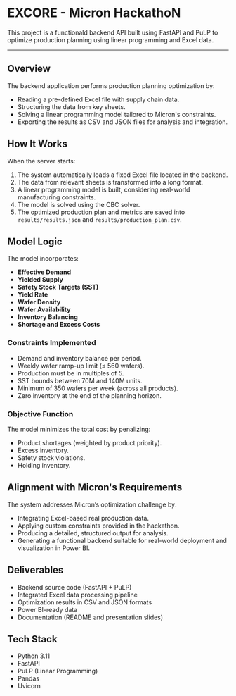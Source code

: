 # EXCORE - Micron HackathoN

This project is a functionald backend API built using FastAPI and PuLP to optimize production planning using linear programming and Excel data.

---

## Overview

The backend application performs production planning optimization by:

* Reading a pre-defined Excel file with supply chain data.
* Structuring the data from key sheets.
* Solving a linear programming model tailored to Micron's constraints.
* Exporting the results as CSV and JSON files for analysis and integration.


## How It Works

When the server starts:

1. The system automatically loads a fixed Excel file located in the backend.
2. The data from relevant sheets is transformed into a long format.
3. A linear programming model is built, considering real-world manufacturing constraints.
4. The model is solved using the CBC solver.
5. The optimized production plan and metrics are saved into `results/results.json` and `results/production_plan.csv`.


## Model Logic

The model incorporates:

* **Effective Demand**
* **Yielded Supply**
* **Safety Stock Targets (SST)**
* **Yield Rate**
* **Wafer Density**
* **Wafer Availability**
* **Inventory Balancing**
* **Shortage and Excess Costs**

### Constraints Implemented

* Demand and inventory balance per period.
* Weekly wafer ramp-up limit (≤ 560 wafers).
* Production must be in multiples of 5.
* SST bounds between 70M and 140M units.
* Minimum of 350 wafers per week (across all products).
* Zero inventory at the end of the planning horizon.

### Objective Function

The model minimizes the total cost by penalizing:

* Product shortages (weighted by product priority).
* Excess inventory.
* Safety stock violations.
* Holding inventory.


## Alignment with Micron's Requirements

The system addresses Micron’s optimization challenge by:

* Integrating Excel-based real production data.
* Applying custom constraints provided in the hackathon.
* Producing a detailed, structured output for analysis.
* Generating a functional backend suitable for real-world deployment and visualization in Power BI.


## Deliverables

* Backend source code (FastAPI + PuLP)
* Integrated Excel data processing pipeline
* Optimization results in CSV and JSON formats
* Power BI-ready data
* Documentation (README and presentation slides)


## Tech Stack

* Python 3.11
* FastAPI
* PuLP (Linear Programming)
* Pandas
* Uvicorn
